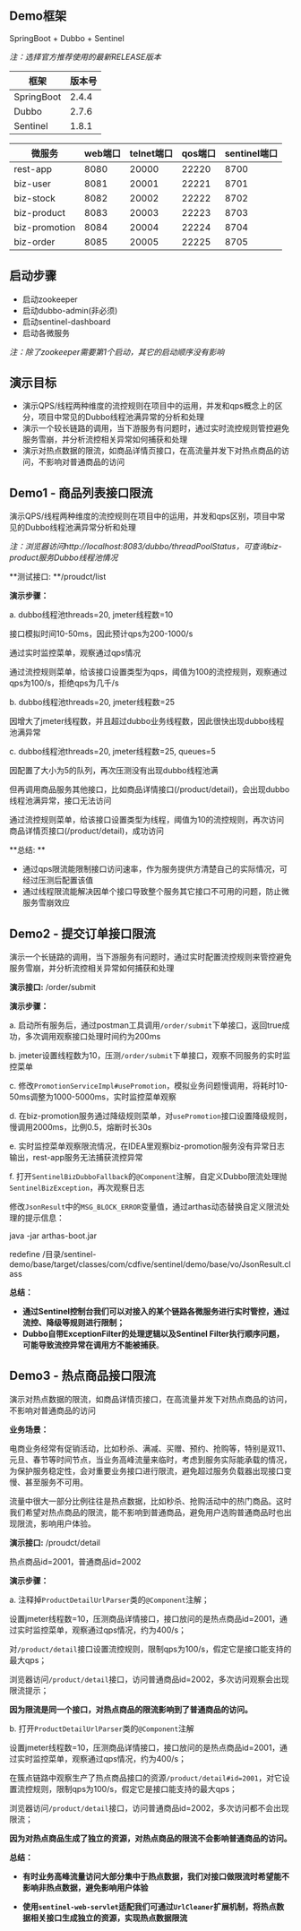 ## Demo框架

SpringBoot + Dubbo + Sentinel

*注：选择官方推荐使用的最新RELEASE版本*

| 框架       | 版本号 |
| ---------- | ------ |
| SpringBoot | 2.4.4  |
| Dubbo      | 2.7.6  |
| Sentinel   | 1.8.1  |

| 微服务        | web端口 | telnet端口 | qos端口 | sentinel端口 |
| ------------- | ------- | ---------- | ------- | ------------ |
| rest-app      | 8080    | 20000      | 22220   | 8700         |
| biz-user      | 8081    | 20001      | 22221   | 8701         |
| biz-stock     | 8082    | 20002      | 22222   | 8702         |
| biz-product   | 8083    | 20003      | 22223   | 8703         |
| biz-promotion | 8084    | 20004      | 22224   | 8704         |
| biz-order     | 8085    | 20005      | 22225   | 8705         |

## 启动步骤
- 启动zookeeper
- 启动dubbo-admin(非必须)
- 启动sentinel-dashboard
- 启动各微服务

*注：除了zookeeper需要第1个启动，其它的启动顺序没有影响*

## 演示目标

- 演示QPS/线程两种维度的流控规则在项目中的运用，并发和qps概念上的区分，项目中常见的Dubbo线程池满异常的分析和处理
- 演示一个较长链路的调用，当下游服务有问题时，通过实时流控规则管控避免服务雪崩，并分析流控相关异常如何捕获和处理
- 演示对热点数据的限流，如商品详情页接口，在高流量并发下对热点商品的访问，不影响对普通商品的访问

## Demo1 - 商品列表接口限流 

演示QPS/线程两种维度的流控规则在项目中的运用，并发和qps区别，项目中常见的Dubbo线程池满异常分析和处理

*注：浏览器访问http://localhost:8083/dubbo/threadPoolStatus，可查询biz-product服务Dubbo线程池情况*



**测试接口: **/proudct/list



**演示步骤：**

a. dubbo线程池threads=20, jmeter线程数=10

接口模拟时间10-50ms，因此预计qps为200-1000/s

通过实时监控菜单，观察通过qps情况

通过流控规则菜单，给该接口设置类型为qps，阈值为100的流控规则，观察通过qps为100/s，拒绝qps为几千/s



b. dubbo线程池threads=20, jmeter线程数=25

因增大了jmeter线程数，并且超过dubbo业务线程数，因此很快出现dubbo线程池满异常



c. dubbo线程池threads=20, jmeter线程数=25, queues=5

因配置了大小为5的队列，再次压测没有出现dubbo线程池满

但再调用商品服务其他接口，比如商品详情接口(/product/detail)，会出现dubbo线程池满异常，接口无法访问

通过流控规则菜单，给该接口设置类型为线程，阈值为10的流控规则，再次访问商品详情页接口(/product/detail)，成功访问



**总结: **

- 通过qps限流能限制接口访问速率，作为服务提供方清楚自己的实际情况，可经过压测后配置该值
- 通过线程限流能解决因单个接口导致整个服务其它接口不可用的问题，防止微服务雪崩效应

## Demo2 - 提交订单接口限流
演示一个长链路的调用，当下游服务有问题时，通过实时配置流控规则来管控避免服务雪崩，并分析流控相关异常如何捕获和处理



**演示接口:** /order/submit



**演示步骤：**

a. 启动所有服务后，通过postman工具调用`/order/submit`下单接口，返回true成功，多次调用观察接口处理时间约为200ms

b. jmeter设置线程数为10，压测`/order/submit`下单接口，观察不同服务的实时监控菜单

c. 修改`PromotionServiceImpl#usePromotion`，模拟业务问题慢调用，将耗时10-50ms调整为1000-5000ms，实时监控菜单观察

d. 在biz-promotion服务通过降级规则菜单，对`usePromotion`接口设置降级规则，慢调用2000ms，比例0.5，熔断时长30s

e. 实时监控菜单观察限流情况，在IDEA里观察biz-promotion服务没有异常日志输出，rest-app服务无法捕获流控异常

f.  打开`SentinelBizDubboFallback`的`@Component`注解，自定义Dubbo限流处理抛`SentinelBizException`，再次观察日志



修改`JsonResult`中的`MSG_BLOCK_ERROR`变量值，通过arthas动态替换自定义限流处理的提示信息：

java -jar arthas-boot.jar

redefine /目录/sentinel-demo/base/target/classes/com/cdfive/sentinel/demo/base/vo/JsonResult.class



**总结：**

- **通过Sentinel控制台我们可以对接入的某个链路各微服务进行实时管控，通过流控、降级等规则进行限制；**
- **Dubbo自带ExceptionFilter的处理逻辑以及Sentinel Filter执行顺序问题，可能导致流控异常在调用方不能被捕获**。

## Demo3 - 热点商品接口限流
演示对热点数据的限流，如商品详情页接口，在高流量并发下对热点商品的访问，不影响对普通商品的访问



**业务场景：**

电商业务经常有促销活动，比如秒杀、满减、买赠、预约、抢购等，特别是双11、元旦、春节等时间节点，当业务高峰流量来临时，考虑到服务实际能承载的情况，为保护服务稳定性，会对重要业务接口进行限流，避免超过服务负载器出现接口变慢、甚至服务不可用。

流量中很大一部分比例往往是热点数据，比如秒杀、抢购活动中的热门商品。这时我们希望对热点商品的限流，能不影响到普通商品，避免用户选购普通商品时也出现限流，影响用户体验。



**演示接口:** /proudct/detail

热点商品id=2001，普通商品id=2002



**演示步骤：**

a. 注释掉`ProductDetailUrlParser`类的`@Component`注解；

设置jmeter线程数=10，压测商品详情接口，接口放问的是热点商品id=2001，通过实时监控菜单，观察通过qps情况，约为400/s；

对`/product/detail`接口设置流控规则，限制qps为100/s，假定它是接口能支持的最大qps；

浏览器访问`/product/detail`接口，访问普通商品id=2002，多次访问观察会出现限流提示；

**因为限流是同一个接口，对热点商品的限流影响到了普通商品的访问。**



b. 打开`ProductDetailUrlParser`类的`@Component`注解

设置jmeter线程数=10，压测商品详情接口，接口放问的是热点商品id=2001，通过实时监控菜单，观察通过qps情况，约为400/s；

在簇点链路中观察生产了热点商品接口的资源`/product/detail#id=2001`，对它设置流控规则，限制qps为100/s，假定它是接口能支持的最大qps；

浏览器访问`/product/detail`接口，访问普通商品id=2002，多次访问都不会出现限流；

**因为对热点商品生成了独立的资源，对热点商品的限流不会影响普通商品的访问。**



**总结：**

* **有时业务高峰流量访问大部分集中于热点数据，我们对接口做限流时希望能不影响非热点数据，避免影响用户体验**

* **使用`sentinel-web-servlet`适配我们可通过`UrlCleaner`扩展机制，将热点数据相关接口生成独立的资源，实现热点数据限流**

